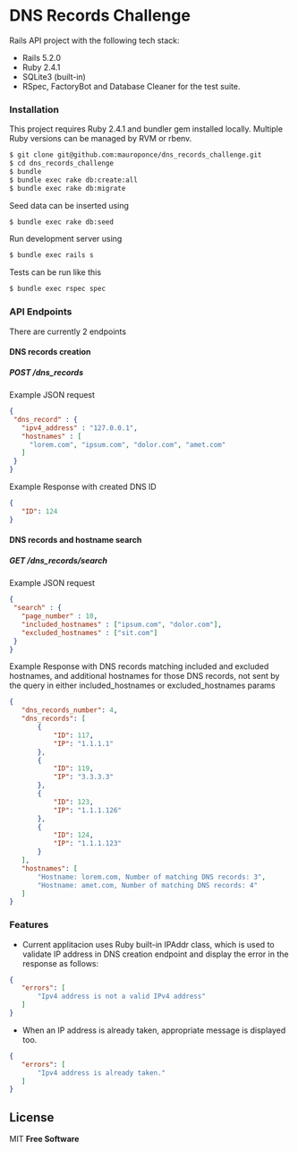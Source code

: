 # DNS Records Challenge

Rails API project with the following tech stack:
  - Rails 5.2.0
  - Ruby 2.4.1
  - SQLite3 (built-in)
  - RSpec, FactoryBot and Database Cleaner for the test suite.

### Installation

This project requires Ruby 2.4.1 and bundler gem installed locally. Multiple Ruby versions can be managed by RVM or rbenv.

```sh
$ git clone git@github.com:mauroponce/dns_records_challenge.git
$ cd dns_records_challenge
$ bundle
$ bundle exec rake db:create:all
$ bundle exec rake db:migrate
```

Seed data can be inserted using
```sh
$ bundle exec rake db:seed
```

Run development server using
```sh
$ bundle exec rails s
```

Tests can be run like this
```sh
$ bundle exec rspec spec
```

### API Endpoints
There are currently 2 endpoints
#### DNS records creation
##### POST /dns_records
Example JSON request
 ```json
{
  "dns_record" : {
    "ipv4_address" : "127.0.0.1",
    "hostnames" : [
      "lorem.com", "ipsum.com", "dolor.com", "amet.com"
    ]
  }
}
```
Example Response with created DNS ID
 ```json
{
    "ID": 124
}
```
#### DNS records and hostname search
##### GET /dns_records/search
Example JSON request
 ```json
{
  "search" : {
    "page_number" : 10,
    "included_hostnames" : ["ipsum.com", "dolor.com"],
    "excluded_hostnames" : ["sit.com"]
  }
}
```
Example Response with DNS records matching included and excluded hostnames, and additional hostnames for those DNS records, not sent by the query in either included_hostnames or excluded_hostnames params
 ```json
{
    "dns_records_number": 4,
    "dns_records": [
        {
            "ID": 117,
            "IP": "1.1.1.1"
        },
        {
            "ID": 119,
            "IP": "3.3.3.3"
        },
        {
            "ID": 123,
            "IP": "1.1.1.126"
        },
        {
            "ID": 124,
            "IP": "1.1.1.123"
        }
    ],
    "hostnames": [
        "Hostname: lorem.com, Number of matching DNS records: 3",
        "Hostname: amet.com, Number of matching DNS records: 4"
    ]
}
```

### Features
* Current applitacion uses Ruby built-in IPAddr class, which is used to validate IP address in DNS creation endpoint and display the error in the response as follows:
 ```json
{
    "errors": [
        "Ipv4 address is not a valid IPv4 address"
    ]
}
 ```
* When an IP address is already taken, appropriate message is displayed too.
 ```json
{
    "errors": [
        "Ipv4 address is already taken."
    ]
}
 ```


License
----

MIT
**Free Software**

